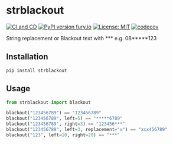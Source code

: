 # strblackout

[![CI and CD](https://github.com/jojoee/strblackout/actions/workflows/continuous-integration.yml/badge.svg?branch=master)](https://github.com/jojoee/strblackout/actions/workflows/continuous-integration.yml)
[![PyPI version fury.io](https://badge.fury.io/py/strblackout.svg)](https://pypi.python.org/pypi/strblackout/)
[![License: MIT](https://img.shields.io/badge/License-MIT-yellow.svg)](https://opensource.org/licenses/MIT)
[![codecov](https://codecov.io/gh/jojoee/strblackout/branch/master/graph/badge.svg)](https://codecov.io/gh/jojoee/strblackout)

String replacement or Blackout text with *** e.g. 08*****123

## Installation

```
pip install strblackout
```

## Usage

```python
from strblackout import blackout

blackout("123456789") == "123456789"
blackout("123456789", left=5) == "*****6789"
blackout("123456789", right=3) == "123456***"
blackout("123456789", left=3, replacement="x") == "xxx456789"
blackout("123", left=10, right=20) == "***"
```
